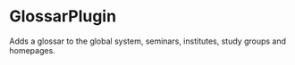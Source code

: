 # GlossarPlugin

Adds a glossar to the global system, seminars, institutes, study groups and homepages.

